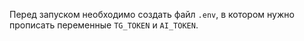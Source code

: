 Перед запуском необходимо создать файл `.env`, в котором нужно прописать переменные `TG_TOKEN` и `AI_TOKEN`.